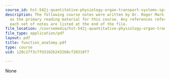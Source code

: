 ```yaml
---
course_id: hst-542j-quantitative-physiology-organ-transport-systems-spring-2004
description: The following course notes were written by Dr. Roger Mark. These serve
  as the primary reading material for this course. Any references referred to within
  each set of notes are listed at the end of the file.
file_location: /coursemedia/hst-542j-quantitative-physiology-organ-transport-systems-spring-2004/120c27f3c7fd3102b243268cf28310f7_function_anatomy.pdf
file_type: application/pdf
layout: pdf
title: function_anatomy.pdf
type: course
uid: 120c27f3c7fd3102b243268cf28310f7

---
```

None